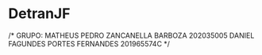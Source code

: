 # DetranJF

/*
GRUPO:
        MATHEUS PEDRO ZANCANELLA BARBOZA 202035005
        DANIEL FAGUNDES PORTES FERNANDES 201965574C
*/
